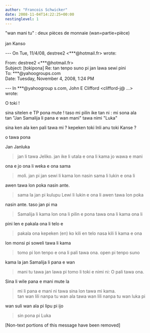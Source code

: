 ```yaml
---
author: "Francois Schwicker"
date: 2008-11-04T14:22:25+00:00
nestinglevel: 1
---
```

"wan mani tu" : deux pièces de monnaie (wan=partie=pièce)  
   
jan Kanso  
  
\--- On Tue, 11/4/08, destree2 <\*\*\*@hotmail.fr> wrote:  
  
From: destree2 <\*\*\*@hotmail.fr>  
Subject: \[tokipona\] Re: tan tenpo suno pi jan lawa sewi pini  
To: \*\*\*@yahoogroups.com  
Date: Tuesday, November 4, 2008, 1:24 PM  
  
  
  
  
  
  
\--- In \*\*\*@yahoogroup s.com, John E Clifford <clifford-j@ ...>  
wrote:  
  
O toki !  
  
sina sitelen e TP pona mute ! taso mi pilin ike tan ni : mi sona ala  
tan "Jan Samalija li pana e wan mani" tawa nimi "Luka"  
  
sina ken ala ken pali tawa mi ? kepeken toki Inli anu toki Kanse ?  
  
o tawa pona  
  
Jan Janluka  

> jan li tawa Jeliko. jan ike li utala e ona li kama jo wawa e mani  
> 

ona e jo ona li weka e ona sama  

> moli. jan pi jan sewi li kama lon nasin sama li lukin e ona li  
> 

awen tawa lon poka nasin ante.  

> sama la jan pi kulupu Lewi li lukin e ona li awen tawa lon poka  
> 

nasin ante. taso jan pi ma  

> Samalija li kama lon ona li pilin e pona tawa ona li kama ona li  
> 

pini len e pakala ona li telo e  

> pakala ona kepeken (en) ko kili en telo nasa kili li kama e ona  
> 

lon monsi pi soweli tawa li kama  

> tomo pi lon tenpo e ona li pali tawa ona. open pi tenpo suno  
> 

kama la jan Samalija li pana e wan  

> mani tu tawa jan lawa pi tomo li toki e nimi ni: O pali tawa ona.  
> 

Sina li wile pana e mani mute la  

> mi li pana e mani ni tawa sina lon tawa mi kama.  
> tan wan lili nanpa tu wan ala tawa wan lili nanpa tu wan luka pi  
> 

wan suli wan ala pi lipu pi ijo  

> sin pona pi Luka  
> 

\[Non-text portions of this message have been removed\]